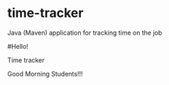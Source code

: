 # time-tracker
Java (Maven) application for tracking time on the job

#Hello!

Time tracker

Good Morning Students!!!
